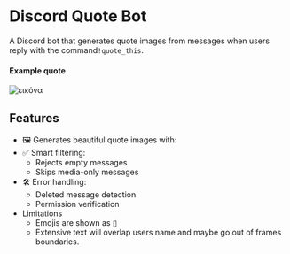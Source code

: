 # Discord Quote Bot

A Discord bot that generates quote images from messages when users reply with the command`!quote_this`.

#### Example quote

![εικόνα](https://github.com/user-attachments/assets/54aff894-a6d6-489c-8753-3867f869bef7)


## Features

- 🖼️ Generates beautiful quote images with:
- ✅ Smart filtering:
  - Rejects empty messages
  - Skips media-only messages
- 🛠️ Error handling:
  - Deleted message detection
  - Permission verification
- Limitations
  - Emojis are shown as ▯ 
  - Extensive text will overlap users name and maybe go out of frames boundaries. 
